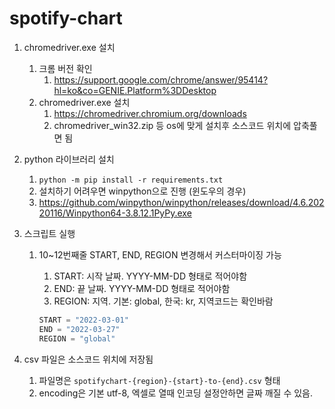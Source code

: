 # spotify-chart

1. chromedriver.exe 설치

   1. 크롬 버전 확인
      1. https://support.google.com/chrome/answer/95414?hl=ko&co=GENIE.Platform%3DDesktop
   2. chromedriver.exe 설치
      1. https://chromedriver.chromium.org/downloads
      2. chromedriver_win32.zip  등 os에 맞게 설치후 소스코드 위치에 압축풀면 됨

2. python 라이브러리 설치

   1. `python -m pip install -r requirements.txt`
   2. 설치하기 어려우면 winpython으로 진행 (윈도우의 경우)
   3. https://github.com/winpython/winpython/releases/download/4.6.20220116/Winpython64-3.8.12.1PyPy.exe

3. 스크립트 실행

   1. 10~12번째줄 START, END, REGION 변경해서 커스터마이징 가능

      1. START: 시작 날짜. YYYY-MM-DD 형태로 적어야함
      2. END: 끝 날짜. YYYY-MM-DD 형태로 적어야함
      3. REGION: 지역. 기본: global, 한국: kr, 지역코드는 확인바람

      ```python
      START = "2022-03-01"
      END = "2022-03-27"
      REGION = "global"
      ```

4. csv 파일은 소스코드 위치에 저장됨

   1. 파일명은 `spotifychart-{region}-{start}-to-{end}.csv` 형태
   2. encoding은 기본 utf-8, 엑셀로 열때 인코딩 설정안하면 글짜 깨질 수 있음.

